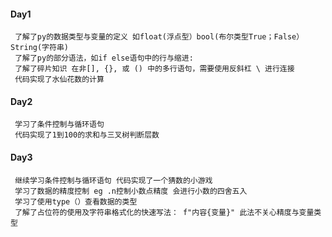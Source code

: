 #### Day1 
     了解了py的数据类型与变量的定义 如float(浮点型）bool(布尔类型True；False）String(字符串) 
     了解了py的部分语法，如if else语句中的行与缩进:
     了解了碎片知识 在非[], {}, 或 () 中的多行语句，需要使用反斜杠 \ 进行连接
     代码实现了水仙花数的计算
#### Day2
     学习了条件控制与循环语句
     代码实现了1到100的求和与三叉树判断层数
#### Day3
     继续学习条件控制与循环语句 代码实现了一个猜数的小游戏
     学习了数据的精度控制 eg .n控制小数点精度 会进行小数的四舍五入
     学习了使用type（）查看数据的类型
     了解了占位符的使用及字符串格式化的快速写法： f"内容{变量}" 此法不关心精度与变量类型
